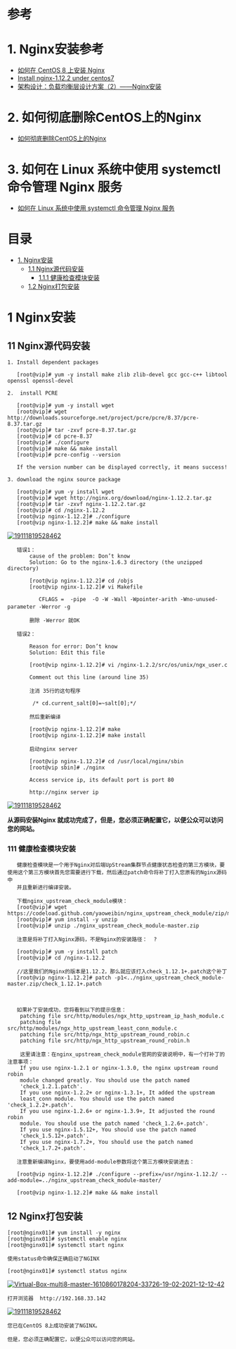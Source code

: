 # 参考
# 1. Nginx安装参考
  * [如何在 CentOS 8 上安装 Nginx](https://www.jianshu.com/p/9b2dd37a5af9)
  * [Install nginx-1.12.2 under centos7](https://programmersought.com/article/61126919131/)  
  * [架构设计：负载均衡层设计方案（2）——Nginx安装](https://yinwj.blog.csdn.net/article/details/46620711)    
# 2. 如何彻底删除CentOS上的Nginx
  * [如何彻底删除CentOS上的Nginx](https://www.chensongxia.cn/52.html)
# 3. 如何在 Linux 系统中使用 systemctl 命令管理 Nginx 服务
 * [如何在 Linux 系统中使用 systemctl 命令管理 Nginx 服务](https://linux265.com/news/3775.html)

# 目录

* [1. Nginx安装](#1-Nginx安装)
  * [1.1 Nginx源代码安装](#11-Nginx源代码安装)
    * [1.1.1 健康检查模块安装](#111-健康检查模块安装)
  * [1.2 Nginx打包安装](#12-Nginx打包安装)
    

# 1 Nginx安装
## 11 Nginx源代码安装
    
    1. Install dependent packages
    
       [root@vip]# yum -y install make zlib zlib-devel gcc gcc-c++ libtool openssl openssl-devel
    
    2.  install PCRE
    
       [root@vip]# yum -y install wget
       [root@vip]# wget http://downloads.sourceforge.net/project/pcre/pcre/8.37/pcre-8.37.tar.gz
       [root@vip]# tar -zxvf pcre-8.37.tar.gz
       [root@vip]# cd pcre-8.37
       [root@vip]# ./configure
       [root@vip]# make && make install
       [root@vip]# pcre-config --version
       
       If the version number can be displayed correctly, it means success!
       
    3. download the nginx source package

       [root@vip]# yum -y install wget
       [root@vip]# wget http://nginx.org/download/nginx-1.12.2.tar.gz
       [root@vip]# tar -zxvf nginx-1.12.2.tar.gz
       [root@vip]# cd /nginx-1.12.2
       [root@vip nginx-1.12.2]# ./configure
       [root@vip nginx-1.12.2]# make && make install

<a href="https://ibb.co/3SBxTxL"><img src="https://i.ibb.co/1R8C0Cw/19111819528462.png" alt="19111819528462" border="0"></a>

       错误1：
           cause of the problem: Don’t know
           Solution: Go to the nginx-1.6.3 directory (the unzipped directory) 
           
           [root@vip nginx-1.12.2]# cd /objs
           [root@vip nginx-1.12.2]# vi Makefile
           
              CFLAGS =  -pipe  -O -W -Wall -Wpointer-arith -Wno-unused-parameter -Werror -g　
           
           删除 -Werror 就OK
       
       错误2：
           
           Reason for error: Don’t know
           Solution: Edit this file
           
           [root@vip nginx-1.12.2]# vi /nginx-1.2.2/src/os/unix/ngx_user.c
           
           Comment out this line (around line 35)
           
           注消 35行的这句程序
           
            /* cd.current_salt[0]=~salt[0];*/
           
           然后重新编译
           
           [root@vip nginx-1.12.2]# make
           [root@vip nginx-1.12.2]# make install 
           
           启动nginx server
           
           [root@vip nginx-1.12.2]# cd /usr/local/nginx/sbin
           [root@vip sbin]# ./nginx
           
           Access service ip, its default port is port 80
           
           http://nginx server ip 
           
<a href="https://ibb.co/9bC3kPg"><img src="https://i.ibb.co/zX0HTdx/19111819528462.png" alt="19111819528462" border="0"></a>           
           
**从源码安装Nginx 就成功完成了，但是，您必须正确配置它，以便公众可以访问您的网站。**       

          
    
### 111 健康检查模块安装
       
       健康检查模块是一个用于Nginx对后端UpStream集群节点健康状态检查的第三方模块，要使用这个第三方模块首先您需要进行下载，然后通过patch命令将补丁打入您原有的Nginx源码中
       并且重新进行编译安装。
       
       下载nginx_upstream_check_module模块：
       [root@vip]# wget https://codeload.github.com/yaoweibin/nginx_upstream_check_module/zip/master
       [root@vip]# yum install -y unzip
       [root@vip]# unzip ./nginx_upstream_check_module-master.zip
       
       注意是将补丁打入Nginx源码，不是Nginx的安装路径：  ?

       [root@vip]# yum -y install patch
       [root@vip]# cd /nginx-1.12.2
       
       //这里我们的Nginx的版本是1.12.2，那么就应该打入check_1.12.1+.patch这个补丁
       [root@vip nginx-1.12.2]# patch -p1<../nginx_upstream_check_module-master.zip/check_1.12.1+.patch
       
       
       
       如果补丁安装成功，您将看到以下的提示信息：
        patching file src/http/modules/ngx_http_upstream_ip_hash_module.c
        patching file src/http/modules/ngx_http_upstream_least_conn_module.c
        patching file src/http/ngx_http_upstream_round_robin.c
        patching file src/http/ngx_http_upstream_round_robin.h

        这里请注意：在nginx_upstream_check_module官网的安装说明中，有一个打补丁的注意事项：
        If you use nginx-1.2.1 or nginx-1.3.0, the nginx upstream round robin
        module changed greatly. You should use the patch named
        'check_1.2.1.patch'.
        If you use nginx-1.2.2+ or nginx-1.3.1+, It added the upstream
        least_conn module. You should use the patch named 'check_1.2.2+.patch'.
        If you use nginx-1.2.6+ or nginx-1.3.9+, It adjusted the round robin
        module. You should use the patch named 'check_1.2.6+.patch'.
        If you use nginx-1.5.12+, You should use the patch named
        'check_1.5.12+.patch'.
        If you use nginx-1.7.2+, You should use the patch named
        'check_1.7.2+.patch'.
       
       注意重新编译Nginx，要使用add-module参数将这个第三方模块安装进去：

       [root@vip nginx-1.12.2]# ./configure --prefix=/usr/nginx-1.12.2/ --add-module=../nginx_upstream_check_module-master/

       [root@vip nginx-1.12.2]# make && make install





## 12 Nginx打包安装
    
    [root@nginx01]# yum install -y nginx
    [root@nginx01]# systemctl enable nginx
    [root@nginx01]# systemctl start nginx
    
    使用status命令确保正确启动了NGINX
    
    [root@nginx01]# systemctl status nginx
    
<a href="https://ibb.co/XD91sJJ"><img src="https://i.ibb.co/Sc2bnvv/Virtual-Box-multi8-master-1610860178204-33726-19-02-2021-12-12-42.png" alt="Virtual-Box-multi8-master-1610860178204-33726-19-02-2021-12-12-42" border="0"></a>

    打开浏览器  http://192.168.33.142

<a href="https://ibb.co/F0F0CHP"><img src="https://i.ibb.co/mX3XgNx/19111819528462.png" alt="19111819528462" border="0"></a>

    您已在CentOS 8上成功安装了NGINX。

    但是，您必须正确配置它，以便公众可以访问您的网站。

    
    
    
    
    
    
    
